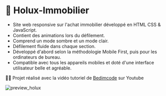 # 🏡 Holux-Immobilier

- Site web responsive sur l'achat immobilier développé en HTML CSS & JavaScript.
- Contient des animations lors du défilement.
- Comprend un mode sombre et un mode clair.
- Défilement fluide dans chaque section.
- Développé d'abord selon la méthodologie Mobile First, puis pour les ordinateurs de bureau.
- Compatible avec tous les appareils mobiles et doté d'une interface utilisateur belle et agréable.

👨‍💻 Projet réalisé avec la vidéo tutoriel de [Bedimcode](https://www.youtube.com/c/Bedimcode/videos) sur Youtube

![preview_holux](https://github.com/Skies-Land/Holux-Immobilier/assets/146822518/590f6892-f703-4858-a41e-ab3f82685794)
